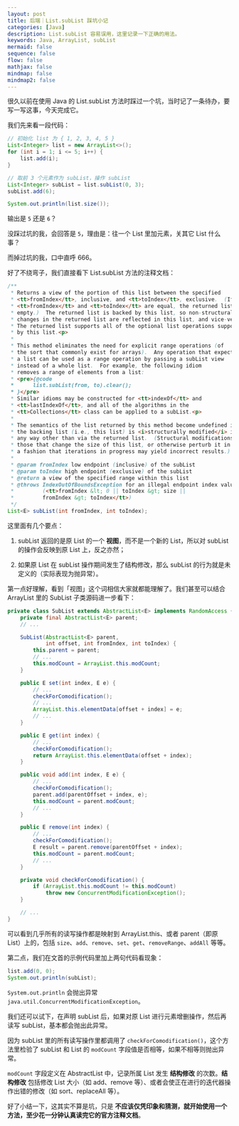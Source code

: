 ```yaml
---
layout: post
title: 后端｜List.subList 踩坑小记
categories: [Java]
description: List.subList 容易误用，这里记录一下正确的用法。
keywords: Java, ArrayList, subList
mermaid: false
sequence: false
flow: false
mathjax: false
mindmap: false
mindmap2: false
---
```


很久以前在使用 Java 的 List.subList 方法时踩过一个坑，当时记了一条待办，要写一写这事，今天完成它。

我们先来看一段代码：

```java
// 初始化 list 为 { 1, 2, 3, 4, 5 }
List<Integer> list = new ArrayList<>();
for (int i = 1; i <= 5; i++) {
    list.add(i);
}

// 取前 3 个元素作为 subList，操作 subList
List<Integer> subList = list.subList(0, 3);
subList.add(6);

System.out.println(list.size());
```

输出是 `5` 还是 `6`？

没踩过坑的我，会回答是 `5`，理由是：往一个 List 里加元素，关其它 List 什么事？

而掉过坑的我，口中直呼 666。

好了不绕弯子，我们直接看下 List.subList 方法的注释文档：

```java
/**
 * Returns a view of the portion of this list between the specified
 * <tt>fromIndex</tt>, inclusive, and <tt>toIndex</tt>, exclusive.  (If
 * <tt>fromIndex</tt> and <tt>toIndex</tt> are equal, the returned list is
 * empty.)  The returned list is backed by this list, so non-structural
 * changes in the returned list are reflected in this list, and vice-versa.
 * The returned list supports all of the optional list operations supported
 * by this list.<p>
 *
 * This method eliminates the need for explicit range operations (of
 * the sort that commonly exist for arrays).  Any operation that expects
 * a list can be used as a range operation by passing a subList view
 * instead of a whole list.  For example, the following idiom
 * removes a range of elements from a list:
 * <pre>{@code
 *      list.subList(from, to).clear();
 * }</pre>
 * Similar idioms may be constructed for <tt>indexOf</tt> and
 * <tt>lastIndexOf</tt>, and all of the algorithms in the
 * <tt>Collections</tt> class can be applied to a subList.<p>
 *
 * The semantics of the list returned by this method become undefined if
 * the backing list (i.e., this list) is <i>structurally modified</i> in
 * any way other than via the returned list.  (Structural modifications are
 * those that change the size of this list, or otherwise perturb it in such
 * a fashion that iterations in progress may yield incorrect results.)
 *
 * @param fromIndex low endpoint (inclusive) of the subList
 * @param toIndex high endpoint (exclusive) of the subList
 * @return a view of the specified range within this list
 * @throws IndexOutOfBoundsException for an illegal endpoint index value
 *         (<tt>fromIndex &lt; 0 || toIndex &gt; size ||
 *         fromIndex &gt; toIndex</tt>)
 */
List<E> subList(int fromIndex, int toIndex);
```

这里面有几个要点：

1. subList 返回的是原 List 的一个 **视图**，而不是一个新的 List，所以对 subList 的操作会反映到原 List 上，反之亦然；

2. 如果原 List 在 subList 操作期间发生了结构修改，那么 subList 的行为就是未定义的（实际表现为抛异常）。

第一点好理解，看到「视图」这个词相信大家就都能理解了。我们甚至可以结合 ArrayList 里的 SubList 子类源码进一步看下：

```java
private class SubList extends AbstractList<E> implements RandomAccess {
    private final AbstractList<E> parent;
    // ...

    SubList(AbstractList<E> parent,
            int offset, int fromIndex, int toIndex) {
        this.parent = parent;
        // ...
        this.modCount = ArrayList.this.modCount;
    }

    public E set(int index, E e) {
        // ...
        checkForComodification();
        // ...
        ArrayList.this.elementData[offset + index] = e;
        // ...
    }

    public E get(int index) {
        // ...
        checkForComodification();
        return ArrayList.this.elementData(offset + index);
    }

    public void add(int index, E e) {
        // ...
        checkForComodification();
        parent.add(parentOffset + index, e);
        this.modCount = parent.modCount;
        // ...
    }

    public E remove(int index) {
        // ...
        checkForComodification();
        E result = parent.remove(parentOffset + index);
        this.modCount = parent.modCount;
        // ...
    }

    private void checkForComodification() {
        if (ArrayList.this.modCount != this.modCount)
            throw new ConcurrentModificationException();
    }

    // ...
}
```

可以看到几乎所有的读写操作都是映射到 ArrayList.this、或者 parent（即原 List）上的，包括 `size`、`add`、`remove`、`set`、`get`、`removeRange`、`addAll` 等等。

第二点，我们在文首的示例代码里加上两句代码看现象：

```java
list.add(0, 0);
System.out.println(subList);
```

`System.out.println` 会抛出异常 `java.util.ConcurrentModificationException`。

我们还可以试下，在声明 subList 后，如果对原 List 进行元素增删操作，然后再读写 subList，基本都会抛出此异常。

因为 subList 里的所有读写操作里都调用了 `checkForComodification()`，这个方法里检验了 subList 和 List 的 `modCount` 字段值是否相等，如果不相等则抛出异常。

`modCount` 字段定义在 AbstractList 中，记录所属 List 发生 **结构修改** 的次数。**结构修改** 包括修改 List 大小（如 add、remove 等）、或者会使正在进行的迭代器操作出错的修改（如 sort、replaceAll 等）。

好了小结一下，这其实不算是坑，只是 **不应该仅凭印象和猜测，就开始使用一个方法，至少花一分钟认真读完它的官方注释文档**。
